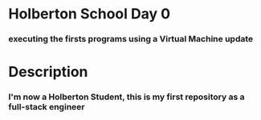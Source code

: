 # Holberton School Day 0
### executing the firsts programs using a Virtual Machine update

# Description
### I'm now a Holberton Student, this is my first repository as a full-stack engineer

